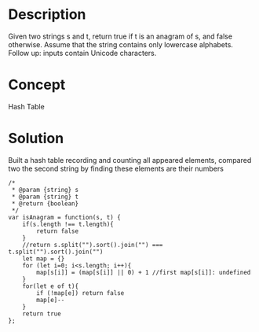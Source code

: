 # Description
Given two strings s and t, return true if t is an anagram of s, and false otherwise. Assume that the string contains only lowercase alphabets. Follow up: inputs contain Unicode characters.
# Concept
Hash Table
# Solution
Built a hash table recording and counting all appeared elements, compared two the second string by finding these elements are their numbers
```
/*
 * @param {string} s
 * @param {string} t
 * @return {boolean}
 */
var isAnagram = function(s, t) {
    if(s.length !== t.length){
        return false
    }
    //return s.split("").sort().join("") === t.split("").sort().join("")
    let map = {}
    for (let i=0; i<s.length; i++){
        map[s[i]] = (map[s[i]] || 0) + 1 //first map[s[i]]: undefined
    }
    for(let e of t){
        if (!map[e]) return false
        map[e]--
    }
    return true
};
```
